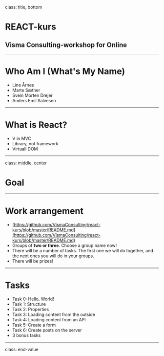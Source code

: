 class: title, bottom

# REACT-kurs
## Visma Consulting-workshop for Online

---

# Who Am I (What's My Name)

* Line Årnes
* Marte Sæther
* Svein Morten Drejer
* Anders Emil Salvesen

---

# What is React?

* V in MVC 
* Library, not framework
* Virtuall DOM

---
class: middle, center

# Goal

---

# Work arrangement

* [https://github.com/VismaConsulting/react-kurs/blob/master/README.md](https://github.com/VismaConsulting/react-kurs/blob/master/README.md)
* Groups of **two or three**. Choose a group name now!
* There will be a number of tasks. The first one we will do together, and the next ones you will do in your groups.
* There will be prizes!

---

# Tasks

* Task 0: Hello, World!
* Task 1: Structure
* Task 2: Properties
* Task 3: Loading content from the outside
* Task 4: Loading content from an API
* Task 5: Create a form
* Task 6: Create posts on the server
* 3 bonus tasks

---
class: end-value